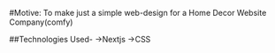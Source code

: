#Motive:
To make just a simple web-design for a Home Decor Website Company(comfy)

##Technologies Used-
->Nextjs
->CSS
